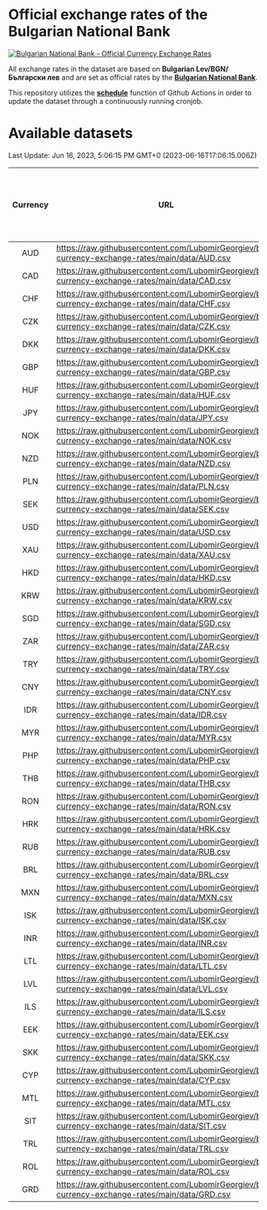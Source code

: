 # Official exchange rates of the Bulgarian National Bank

[![Bulgarian National Bank - Official Currency Exchange Rates](https://github.com/LubomirGeorgiev/bnb-currency-exchange-rates/actions/workflows/update-rates.yml/badge.svg?branch=main)](https://github.com/LubomirGeorgiev/bnb-currency-exchange-rates/actions/workflows/update-rates.yml)

All exchange rates in the dataset are based on **Bulgarian Lev/BGN/Български лев** and are set as official rates by the [**Bulgarian National Bank**](https://www.bnb.bg/Statistics/StExternalSector/StExchangeRates/StERForeignCurrencies/index.htm?toLang=_EN).

This repository utilizes the [**schedule**](https://docs.github.com/en/actions/reference/events-that-trigger-workflows) function of Github Actions in order to update the dataset through a continuously running cronjob.

# Available datasets

<!-- START LINKS (DO NOT EVER FU*ING DELETE THIS COMMENT FOR THE LOVE OF YOUR LIFE!!! IF YOU ARE CURIOS HOW IT WORKS, YOU CAN HAVE A LOOK AT ./src/updateReadme.ts) -->

Last Update: Jun 16, 2023, 5:06:15 PM GMT+0 (2023-06-16T17:06:15.006Z)

| Currency | URL                                                                                             | Number of records | Number of missing days that were filled in |
| :------: | ----------------------------------------------------------------------------------------------- | :---------------: | :----------------------------------------: |
|   AUD    | https://raw.githubusercontent.com/LubomirGeorgiev/bnb-currency-exchange-rates/main/data/AUD.csv |       8652        |                    2673                    |
|   CAD    | https://raw.githubusercontent.com/LubomirGeorgiev/bnb-currency-exchange-rates/main/data/CAD.csv |       8652        |                    2673                    |
|   CHF    | https://raw.githubusercontent.com/LubomirGeorgiev/bnb-currency-exchange-rates/main/data/CHF.csv |       8652        |                    2673                    |
|   CZK    | https://raw.githubusercontent.com/LubomirGeorgiev/bnb-currency-exchange-rates/main/data/CZK.csv |       8652        |                    2673                    |
|   DKK    | https://raw.githubusercontent.com/LubomirGeorgiev/bnb-currency-exchange-rates/main/data/DKK.csv |       8652        |                    2673                    |
|   GBP    | https://raw.githubusercontent.com/LubomirGeorgiev/bnb-currency-exchange-rates/main/data/GBP.csv |       8652        |                    2673                    |
|   HUF    | https://raw.githubusercontent.com/LubomirGeorgiev/bnb-currency-exchange-rates/main/data/HUF.csv |       8652        |                    2673                    |
|   JPY    | https://raw.githubusercontent.com/LubomirGeorgiev/bnb-currency-exchange-rates/main/data/JPY.csv |       8652        |                    2673                    |
|   NOK    | https://raw.githubusercontent.com/LubomirGeorgiev/bnb-currency-exchange-rates/main/data/NOK.csv |       8652        |                    2673                    |
|   NZD    | https://raw.githubusercontent.com/LubomirGeorgiev/bnb-currency-exchange-rates/main/data/NZD.csv |       8652        |                    2673                    |
|   PLN    | https://raw.githubusercontent.com/LubomirGeorgiev/bnb-currency-exchange-rates/main/data/PLN.csv |       8652        |                    2673                    |
|   SEK    | https://raw.githubusercontent.com/LubomirGeorgiev/bnb-currency-exchange-rates/main/data/SEK.csv |       8652        |                    2673                    |
|   USD    | https://raw.githubusercontent.com/LubomirGeorgiev/bnb-currency-exchange-rates/main/data/USD.csv |       8652        |                    2673                    |
|   XAU    | https://raw.githubusercontent.com/LubomirGeorgiev/bnb-currency-exchange-rates/main/data/XAU.csv |       8652        |                    2675                    |
|   HKD    | https://raw.githubusercontent.com/LubomirGeorgiev/bnb-currency-exchange-rates/main/data/HKD.csv |       8350        |                    2582                    |
|   KRW    | https://raw.githubusercontent.com/LubomirGeorgiev/bnb-currency-exchange-rates/main/data/KRW.csv |       8350        |                    2582                    |
|   SGD    | https://raw.githubusercontent.com/LubomirGeorgiev/bnb-currency-exchange-rates/main/data/SGD.csv |       8350        |                    2582                    |
|   ZAR    | https://raw.githubusercontent.com/LubomirGeorgiev/bnb-currency-exchange-rates/main/data/ZAR.csv |       8350        |                    2582                    |
|   TRY    | https://raw.githubusercontent.com/LubomirGeorgiev/bnb-currency-exchange-rates/main/data/TRY.csv |       6832        |                    2112                    |
|   CNY    | https://raw.githubusercontent.com/LubomirGeorgiev/bnb-currency-exchange-rates/main/data/CNY.csv |       6712        |                    2076                    |
|   IDR    | https://raw.githubusercontent.com/LubomirGeorgiev/bnb-currency-exchange-rates/main/data/IDR.csv |       6712        |                    2076                    |
|   MYR    | https://raw.githubusercontent.com/LubomirGeorgiev/bnb-currency-exchange-rates/main/data/MYR.csv |       6712        |                    2076                    |
|   PHP    | https://raw.githubusercontent.com/LubomirGeorgiev/bnb-currency-exchange-rates/main/data/PHP.csv |       6712        |                    2076                    |
|   THB    | https://raw.githubusercontent.com/LubomirGeorgiev/bnb-currency-exchange-rates/main/data/THB.csv |       6712        |                    2076                    |
|   RON    | https://raw.githubusercontent.com/LubomirGeorgiev/bnb-currency-exchange-rates/main/data/RON.csv |       6653        |                    2058                    |
|   HRK    | https://raw.githubusercontent.com/LubomirGeorgiev/bnb-currency-exchange-rates/main/data/HRK.csv |       6544        |                    2021                    |
|   RUB    | https://raw.githubusercontent.com/LubomirGeorgiev/bnb-currency-exchange-rates/main/data/RUB.csv |       6240        |                    1924                    |
|   BRL    | https://raw.githubusercontent.com/LubomirGeorgiev/bnb-currency-exchange-rates/main/data/BRL.csv |       5743        |                    1780                    |
|   MXN    | https://raw.githubusercontent.com/LubomirGeorgiev/bnb-currency-exchange-rates/main/data/MXN.csv |       5743        |                    1780                    |
|   ISK    | https://raw.githubusercontent.com/LubomirGeorgiev/bnb-currency-exchange-rates/main/data/ISK.csv |       5652        |                    1751                    |
|   INR    | https://raw.githubusercontent.com/LubomirGeorgiev/bnb-currency-exchange-rates/main/data/INR.csv |       5380        |                    1670                    |
|   LTL    | https://raw.githubusercontent.com/LubomirGeorgiev/bnb-currency-exchange-rates/main/data/LTL.csv |       5271        |                    1613                    |
|   LVL    | https://raw.githubusercontent.com/LubomirGeorgiev/bnb-currency-exchange-rates/main/data/LVL.csv |       4908        |                    1501                    |
|   ILS    | https://raw.githubusercontent.com/LubomirGeorgiev/bnb-currency-exchange-rates/main/data/ILS.csv |       4529        |                    1411                    |
|   EEK    | https://raw.githubusercontent.com/LubomirGeorgiev/bnb-currency-exchange-rates/main/data/EEK.csv |       4120        |                    1259                    |
|   SKK    | https://raw.githubusercontent.com/LubomirGeorgiev/bnb-currency-exchange-rates/main/data/SKK.csv |       2965        |                    907                     |
|   CYP    | https://raw.githubusercontent.com/LubomirGeorgiev/bnb-currency-exchange-rates/main/data/CYP.csv |       2905        |                    889                     |
|   MTL    | https://raw.githubusercontent.com/LubomirGeorgiev/bnb-currency-exchange-rates/main/data/MTL.csv |       2603        |                    798                     |
|   SIT    | https://raw.githubusercontent.com/LubomirGeorgiev/bnb-currency-exchange-rates/main/data/SIT.csv |       2545        |                    781                     |
|   TRL    | https://raw.githubusercontent.com/LubomirGeorgiev/bnb-currency-exchange-rates/main/data/TRL.csv |       1818        |                    559                     |
|   ROL    | https://raw.githubusercontent.com/LubomirGeorgiev/bnb-currency-exchange-rates/main/data/ROL.csv |       1697        |                    524                     |
|   GRD    | https://raw.githubusercontent.com/LubomirGeorgiev/bnb-currency-exchange-rates/main/data/GRD.csv |        361        |                    109                     |

<!-- END LINKS (DO NOT EVER FU*ING DELETE THIS COMMENT FOR THE LOVE OF YOUR LIFE!!! IF YOU ARE CURIOS HOW IT WORKS, YOU CAN HAVE A LOOK AT ./src/updateReadme.ts) -->
